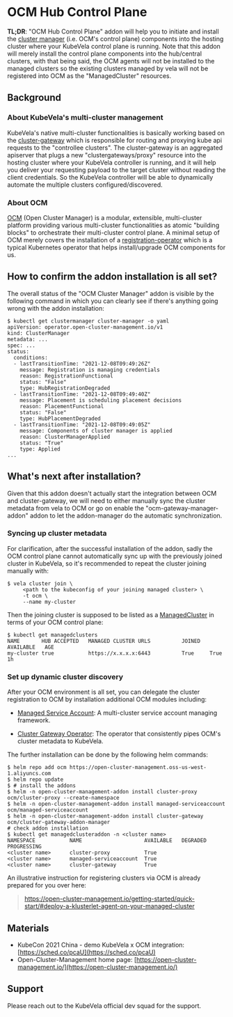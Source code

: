 # OCM Hub Control Plane

__TL;DR__: "OCM Hub Control Plane" addon will help you to initiate and
install the [cluster manager](https://open-cluster-management.io/getting-started/core/cluster-manager/)
(i.e. OCM's control plane) components into the hosting cluster where your 
KubeVela control plane is running. Note that this addon will merely install
the control plane components into the hub/central clusters, with that being
said, the OCM agents will not be installed to the managed clusters so the
existing clusters managed by vela will not be registered into OCM as 
the "ManagedCluster" resources.

## Background

### About KubeVela's multi-cluster management

KubeVela's native multi-cluster functionalities is basically working based on
the [cluster-gateway](https://github.com/oam-dev/cluster-gateway) which is
responsible for routing and proxying kube api requests to the "controllee
clusters". The cluster-gateway is an aggregated apiserver that
plugs a new "clustergateways/proxy" resource into the hosting cluster where
your KubeVela controller is running, and it will help you deliver your 
requesting payload to the target cluster without reading the client credentials.
So the KubeVela controller will be able to dynamically automate the multiple 
clusters configured/discovered.

### About OCM

[OCM](https://open-cluster-management.io/) (Open Cluster Manager) is a modular,
extensible, multi-cluster platform providing various multi-cluster 
functionalities as atomic "building blocks" to orchestrate their multi-cluster 
control plane. A minimal setup of OCM merely covers the installation of a 
[registration-operator](https://github.com/open-cluster-management-io/registration-operator)
which is a typical Kubernetes operator that helps install/upgrade OCM components
for us. 
 
## How to confirm the addon installation is all set?

The overall status of the "OCM Cluster Manager" addon is visible by the 
following command in which you can clearly see if there's anything going wrong
with the addon installation:

```shell
$ kubectl get clustermanager cluster-manager -o yaml
apiVersion: operator.open-cluster-management.io/v1
kind: ClusterManager
metadata: ...
spec: ...
status:
  conditions:
  - lastTransitionTime: "2021-12-08T09:49:26Z"
    message: Registration is managing credentials
    reason: RegistrationFunctional
    status: "False"
    type: HubRegistrationDegraded
  - lastTransitionTime: "2021-12-08T09:49:40Z"
    message: Placement is scheduling placement decisions
    reason: PlacementFunctional
    status: "False"
    type: HubPlacementDegraded
  - lastTransitionTime: "2021-12-08T09:49:05Z"
    message: Components of cluster manager is applied
    reason: ClusterManagerApplied
    status: "True"
    type: Applied
...    
```

## What's next after installation?

Given that this addon doesn't actually start the integration between OCM and 
cluster-gateway, we will need to either manually sync the cluster metadata from
vela to OCM or go on enable the "ocm-gateway-manager-addon" addon to let the
addon-manager do the automatic synchronization.

### Syncing up cluster metadata

For clarification, after the successful installation of the addon, sadly the OCM 
control plane cannot automatically sync up with the previously joined cluster in
KubeVela, so it's recommended to repeat the cluster joining manually with:

```shell
$ vela cluster join \
     <path to the kubeconfig of your joining managed cluster> \
     -t ocm \
     --name my-cluster
```

Then the joining cluster is supposed to be listed as a [ManagedCluster](https://open-cluster-management.io/concepts/managedcluster/)
in terms of your OCM control plane:

```shell
$ kubectl get managedclusters
NAME       HUB ACCEPTED   MANAGED CLUSTER URLS          JOINED   AVAILABLE   AGE
my-cluster true           https://x.x.x.x:6443          True     True        1h
```

### Set up dynamic cluster discovery

After your OCM environment is all set, you can delegate the cluster registration
to OCM by installation additional OCM modules including:

- [Managed Service Account](https://github.com/open-cluster-management-io/managed-serviceaccount):
  A multi-cluster service account managing framework.

- [Cluster Gateway Operator](https://github.com/oam-dev/cluster-gateway/tree/master/cmd/addon-manager):
  The operator that consistently pipes OCM's cluster metadata to KubeVela.

The further installation can be done by the following helm commands:

```shell
$ helm repo add ocm https://open-cluster-management.oss-us-west-1.aliyuncs.com
$ helm repo update
$ # install the addons
$ helm -n open-cluster-management-addon install cluster-proxy ocm/cluster-proxy --create-namespace
$ helm -n open-cluster-management-addon install managed-serviceaccount ocm/managed-serviceaccount
$ helm -n open-cluster-management-addon install cluster-gateway ocm/cluster-gateway-addon-manager
# check addon installation
$ kubectl get managedclusteraddon -n <cluster name> 
NAMESPACE           NAME                    AVAILABLE   DEGRADED   PROGRESSING
<cluster name>      cluster-proxy           True     
<cluster name>      managed-serviceaccount  True     
<cluster name>      cluster-gateway         True  
```

An illustrative instruction for registering clusters via OCM is already 
prepared for you over here:

> https://open-cluster-management.io/getting-started/quick-start/#deploy-a-klusterlet-agent-on-your-managed-cluster


## Materials

- KubeCon 2021 China - demo KubeVela x OCM integration: [https://sched.co/pcaU](https://sched.co/pcaU)
- Open-Cluster-Management home page: [https://open-cluster-management.io/](https://open-cluster-management.io/)

## Support

Please reach out to the KubeVela official dev squad for the support.

